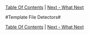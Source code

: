 [Table Of Contents](/#toc) | [Next - What Next](/what-next/)

#Template File Detectors#


[Table Of Contents](/#toc) | [Next - What Next](/what-next/)